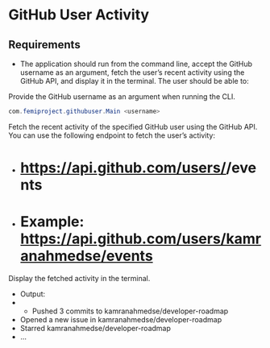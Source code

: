 # GitHub User Activity

## Requirements

- The application should run from the command line, accept the GitHub username as an argument, fetch the user’s recent activity using the GitHub API, and display it in the terminal. The user should be able to:

Provide the GitHub username as an argument when running the CLI.

```java
com.femiproject.githubuser.Main <username>
```

Fetch the recent activity of the specified GitHub user using the GitHub API. You can use the following endpoint to fetch the user’s activity:

- # https://api.github.com/users/<username>/events
- # Example: https://api.github.com/users/kamranahmedse/events

Display the fetched activity in the terminal.

- Output:
- - Pushed 3 commits to kamranahmedse/developer-roadmap
- Opened a new issue in kamranahmedse/developer-roadmap
- Starred kamranahmedse/developer-roadmap
- ...
